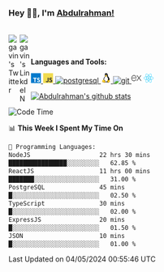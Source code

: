 ### Hey 👋🏽, I'm [Abdulrahman!](https://www.linkedin.com/in/abdelrahman-ashraf-osman-407467205/)

<br/>

<a href="https://twitter.com/AbKhattap">
  <img align="left" alt="gavin's Twitter" width="22px" src="https://cdn.jsdelivr.net/npm/simple-icons@v3/icons/twitter.svg" />
</a>
<a href="https://www.linkedin.com/in/abdelrahman-ashraf-osman-407467205/">
  <img align="left" alt="gavin's LinkdeIN" width="22px" src="https://cdn.jsdelivr.net/npm/simple-icons@v3/icons/linkedin.svg" />
</a>

<a href="https://visitor-badge.laobi.icu/badge?page_id=gavindsouza.visitor-badge"></a>

<br />

**Languages and Tools:**

<p align="left">
<a href="https://www.typescriptlang.org/" target="_blank"> <img src="https://raw.githubusercontent.com/devicons/devicon/master/icons/typescript/typescript-original.svg" alt="typescript" width="20" height="20"/> </a>
<a href="https://developer.mozilla.org/en-US/docs/Web/JavaScript" target="_blank"> <img src="https://raw.githubusercontent.com/devicons/devicon/master/icons/javascript/javascript-original.svg" alt="javascript" width="20" height="20"/> </a>
<a href="https://www.postgresql.org/" target="_blank"> <img src="https://www.vectorlogo.zone/logos/postgresql/postgresql-icon.svg" alt="postgresql" width="20" height="20"/> </a>
<a href="https://www.linux.org/" target="_blank"> <img src="https://raw.githubusercontent.com/devicons/devicon/master/icons/linux/linux-original.svg" alt="linux" width="20" height="20"/> </a>
<a href="https://git-scm.com/" target="_blank"> <img src="https://www.vectorlogo.zone/logos/git-scm/git-scm-icon.svg" alt="git" width="20" height="20"/> </a>
<a href="https://expressjs.com/"><img height="20" src="https://raw.githubusercontent.com/devicons/devicon/master/icons/express/express-original.svg"></a>
<a href="https://react.dev/" target="_blank"> <img height="20" src="https://raw.githubusercontent.com/devicons/devicon/master/icons/react/react-original.svg"> </a>
</p>

[![Abdulrahman's github stats](https://github-readme-stats-kappa-six.vercel.app/api?username=abdul-rahman99&show_icons=true&hide_border=true&theme=radical)](#)

<!--START_SECTION:waka-->

![Code Time](http://img.shields.io/badge/Code%20Time-3%2C079%20hrs%205%20mins-blue)

📊 **This Week I Spent My Time On**

```text
💬 Programming Languages:
NodeJS                   22 hrs 30 mins       ████████████████░░░░░░░░░   62.85 %
ReactJS                  11 hrs 00 mins       ███████░░░░░░░░░░░░░░░░░░   31.00 %
PostgreSQL               45 mins              █░░░░░░░░░░░░░░░░░░░░░░░░   02.50 %
TypeScript               30 mins              █░░░░░░░░░░░░░░░░░░░░░░░░   02.00 %
ExpressJS                20 mins              █░░░░░░░░░░░░░░░░░░░░░░░░   01.50 %
JSON                     10 mins              █░░░░░░░░░░░░░░░░░░░░░░░░   01.00 %
```

Last Updated on 04/05/2024 00:55:46 UTC

<!--END_SECTION:waka-->
